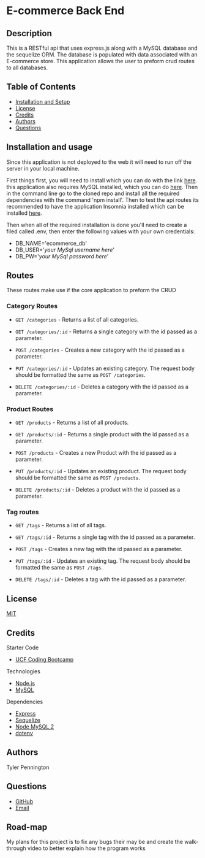 # E-commerce Back End

## Description
This is a RESTful api that uses express.js along with a MySQL database and the sequelize ORM. The database is populated with data associated with an E-commerce store. This application allows the user to preform crud routes to all databases.

## Table of Contents

* [Installation and Setup](#installation)
* [License](#license)
* [Credits](#credits)
* [Authors](#authors)
* [Questions](#questions)

## Installation and usage <a id = "installation"></a>
Since this application is not deployed to the web it will need to run off the server in your local machine. 

First things first, you will need to install which you can do with the link [here](https://nodejs.org/en/). this application also requires MySQL installed, which you can do [here](https://coding-boot-camp.github.io/full-stack/mysql/mysql-installation-guide). Then in the command line go to the cloned repo and install all the required dependencies with the command 'npm install'. Then to test the api routes its recommended to have the application Insomnia installed which can be installed [here](https://insomnia.rest/download).

Then when all of the required installation is done you'll need to create a filed called .env, then enter the following values with your own credentials:

* DB_NAME='ecommerce_db'
* DB_USER='*your MySql username here*'
* DB_PW='*your MySql password here*'
## Routes 

These routes make use if the core application to preform the CRUD  

### Category Routes
    
* `GET /categories` - Returns a list of all categories.

* `GET /categories/:id` - Returns a single category with the id passed as a parameter.

* `POST /categories` - Creates a new category with the id passed as a parameter.
    
* `PUT /categories/:id` - Updates an existing category. The request body should be formatted the same as `POST /categories`.

* `DELETE /categories/:id` - Deletes a category with the id passed as a parameter.

### Product Routes

* `GET /products` - Returns a list of all products.

* `GET /products/:id` - Returns a single product with the id passed as a parameter.

* `POST /products` - Creates a new Product with the id passed as a parameter.

* `PUT /products/:id` - Updates an existing product. The request body should be formatted the same as `POST /products`.

* `DELETE /products/:id` - Deletes a product with the id passed as a parameter.

### Tag routes

* `GET /tags` - Returns a list of all tags.

* `GET /tags/:id` - Returns a single tag with the id passed as a parameter.

* `POST /tags` - Creates a new tag with the id passed as a parameter. 

* `PUT /tags/:id` - Updates an existing tag. The request body should be formatted the same as `POST /tags`.

* `DELETE /tags/:id` - Deletes a tag with the id passed as a parameter.

## License

[MIT](./LICENSE.txt)

## Credits

Starter Code 

* [UCF Coding Bootcamp](https://github.com/coding-boot-camp/fantastic-umbrella)

Technologies

* [Node.js](https://nodejs.org/en/)
* [MySQL](https://www.mysql.com/)

Dependencies

* [Express](https://www.npmjs.com/package/express)
* [Sequelize](https://sequelize.org/)
* [Node MySQL 2](https://www.npmjs.com/package/mysql2?__cf_chl_captcha_tk__=pmd_D_9ZYQ1MY_s2zyp9_cyigjzi9F6rp.HQGrKz3R3K9gA-1632161698-0-gqNtZGzNAuWjcnBszQfR)
* [dotenv](https://www.npmjs.com/package/dotenv)

## Authors

Tyler Pennington

## Questions

* [GitHub](https://github.com/tcpenn)
* [Email](mailto:tcpenn1026@gmail.com)

## Road-map

My plans for this project is to fix any bugs their may be and create the walk-through video to better explain how the program works
